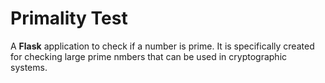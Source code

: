 # Primality Test
A **Flask** application to check if a number is prime. It is specifically created for checking large prime nmbers that can be used in cryptographic systems. 
